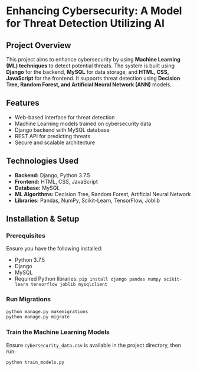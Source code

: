 # Enhancing Cybersecurity: A Model for Threat Detection Utilizing AI

## Project Overview
This project aims to enhance cybersecurity by using **Machine Learning (ML) techniques** to detect potential threats. The system is built using **Django** for the backend, **MySQL** for data storage, and **HTML, CSS, JavaScript** for the frontend. It supports threat detection using **Decision Tree, Random Forest, and Artificial Neural Network (ANN)** models.

## Features
- Web-based interface for threat detection
- Machine Learning models trained on cybersecurity data
- Django backend with MySQL database
- REST API for predicting threats
- Secure and scalable architecture

## Technologies Used
- **Backend:** Django, Python 3.7.5
- **Frontend:** HTML, CSS, JavaScript
- **Database:** MySQL
- **ML Algorithms:** Decision Tree, Random Forest, Artificial Neural Network
- **Libraries:** Pandas, NumPy, Scikit-Learn, TensorFlow, Joblib

## Installation & Setup
### Prerequisites
Ensure you have the following installed:
- Python 3.7.5
- Django
- MySQL
- Required Python libraries: `pip install django pandas numpy scikit-learn tensorflow joblib mysqlclient`


### Run Migrations
```bash
python manage.py makemigrations
python manage.py migrate
```

### Train the Machine Learning Models
Ensure `cybersecurity_data.csv` is available in the project directory, then run:
```bash
python train_models.py
```


